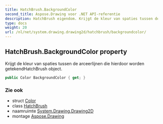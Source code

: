 ```yaml
---
title: HatchBrush.BackgroundColor
second_title: Aspose.Drawing voor .NET API-referentie
description: HatchBrush eigendom. Krijgt de kleur van spaties tussen de arceerlijnen die hierdoor worden getekendHatchBrush object.
type: docs
weight: 20
url: /nl/net/system.drawing.drawing2d/hatchbrush/backgroundcolor/
---
```

## HatchBrush.BackgroundColor property

Krijgt de kleur van spaties tussen de arceerlijnen die hierdoor worden getekendHatchBrush object.

```csharp
public Color BackgroundColor { get; }
```

### Zie ook

* struct [Color](../../../system.drawing/color/)
* class [HatchBrush](../)
* naamruimte [System.Drawing.Drawing2D](../../hatchbrush/)
* montage [Aspose.Drawing](../../../)


